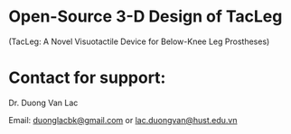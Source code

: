 # Open-Source 3-D Design of TacLeg 
(TacLeg: A Novel Visuotactile Device for  Below-Knee Leg Prostheses)

# Contact for support: 
Dr. Duong Van Lac

Email: duonglacbk@gmail.com or lac.duongvan@hust.edu.vn
